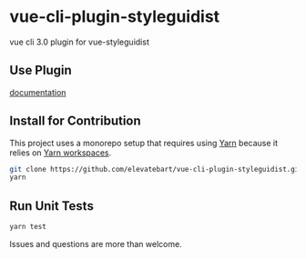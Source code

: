 # vue-cli-plugin-styleguidist

vue cli 3.0 plugin for vue-styleguidist

## Use Plugin

[documentation](https://github.com/elevatebart/vue-cli-plugin-styleguidist/tree/master/packages/core#readme)

## Install for Contribution

This project uses a monorepo setup that requires using [Yarn](https://yarnpkg.com) because it relies on [Yarn workspaces](https://yarnpkg.com/blog/2017/08/02/introducing-workspaces/).

```bash
git clone https://github.com/elevatebart/vue-cli-plugin-styleguidist.git
yarn
```

## Run Unit Tests

```bash
yarn test
```

Issues and questions are more than welcome.

